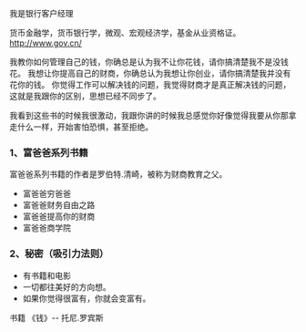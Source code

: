 我是银行客户经理

货币金融学，货币银行学，微观、宏观经济学，基金从业资格证。
http://www.gov.cn/

我教你如何管理自己的钱，你确总是认为我不让你花钱，请你搞清楚我不是没钱花。
我想让你提高自己的财商，你确总认为我想让你创业，请你搞清楚我并没有花你的钱。
你觉得工作可以解决钱的问题，我觉得财商才是真正解决钱的问题，这就是我跟你的区别，思想已经不同步了。

我看到这些书的时候我很激动，我跟你讲的时候我总感觉你好像觉得我要从你那拿走什么一样，开始害怕恐惧，甚至拒绝。


### 1、富爸爸系列书籍

富爸爸系列书籍的作者是罗伯特.清崎，被称为财商教育之父。

* 富爸爸穷爸爸
* 富爸爸财务自由之路
* 富爸爸提高你的财商
* 富爸爸商学院


### 2、秘密（吸引力法则）

* 有书籍和电影
* 一切都往美好的方向想。
* 如果你觉得很富有，你就会变富有。



书籍
《钱》-- 托尼.罗宾斯